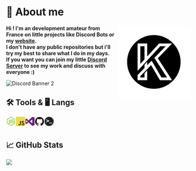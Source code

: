 # 👀 About me

<img align="right" width="200px" height="200px" src="logo.png">

**Hi ! I'm an development amateur from France on little projects like Discord Bots or my [website](https://kinchi.tmor.xyz/).**
<br />
**I don't have any public repositories but i'll try my best to share what I do in my days.**
<br />
**If you want you can join my little [Discord Server](https://discord.gg/M77ww9gYEf) to see my work and discuss with everyone :)**

![Discord Banner 2](https://discordapp.com/api/guilds/846005274061963274/widget.png?style=banner2)

## 🛠️ Tools & 🖥️ Langs 
<img align="left" alt="Node.js" width="26px" src="https://raw.githubusercontent.com/devicons/devicon/2809b567852a4648062a2d3e7c1c531367458c0b/icons/nodejs/nodejs-original.svg" />
<img align="left" alt="JavaScript" width="26px" src="https://raw.githubusercontent.com/devicons/devicon/2809b567852a4648062a2d3e7c1c531367458c0b/icons/javascript/javascript-original.svg" />
<img align="left" alt="Visual Studio" width="26px" src="https://raw.githubusercontent.com/devicons/devicon/2809b567852a4648062a2d3e7c1c531367458c0b/icons/visualstudio/visualstudio-plain.svg" />
<img align="left" alt="GitHub" width="26px" src="https://raw.githubusercontent.com/devicons/devicon/2809b567852a4648062a2d3e7c1c531367458c0b/icons/github/github-original.svg" />
<img align="left" alt="Terminal" width="26px" src="https://raw.githubusercontent.com/github/explore/80688e429a7d4ef2fca1e82350fe8e3517d3494d/topics/terminal/terminal.png" />

<br />
<br />

## 📈 GitHub Stats
<div>
  <img height="180em" src="https://github-readme-stats.vercel.app/api?username=KinchiFR&show_icons=true&theme=tokyonight&count_private=true&hide_border=true&hide=contribs" />
</div>
